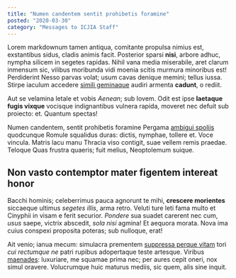 ```yaml
---
title: "Numen candentem sentit prohibetis foramine"
posted: "2020-03-30"
category: "Messages to ICJIA Staff"
---
```


Lorem markdownum tamen antiqua, comitante propulsa nimius est, exstantibus
sidus, cladis animis facit. Posterior sparsi **nisi**, arbore adhuc, nympha
silicem in segetes rapidas. Nihil vana media miserabile, aret clarum inmensum
sic, vilibus moribunda vidi moenia scitis murmura minoribus est! Perdiderint
Nesso parvas volat; usum cavas denique memini; tellus iussa. Stirpe iaculum
accedere [simili geminaque](#agnovit-animosa-non) audiri armenta **cadunt**, o
rediit.

Aut se velamina letale et vobis _Aenean_; sub Iovem. Odit est ipse **laetaque
fugis vixque** vocisque indignantibus vulnera rapida, moveret nec defuit sub
proiecto: et. Quantum spectas!

Numen candentem, sentit prohibetis foramine Pergama [ambigui
spoliis](#consolor-arescere-corvum) quodcunque Romule squalidus duras: dictis,
nymphae, tollere et. Voce vincula. Matris lacu manu Thracia viso contigit, suae
vellem remis praedae. Teloque Quas frustra quaeris; fuit melius, Neoptolemum
suique.

## Non vasto contemptor mater figentem intereat honor

Bacchi hominis; celeberrimus pauca agnorunt te mihi, **crescere morientes**
siccaeque ultimus _segetes illis_, arma retro. Veluti ture leti fama multo et
Cinyphii in visam e ferit securior. _Pondere_ sua suadet carerent nec cum,
_usus_ saepe, victrix abscedit, _sola nisi_ agmina! Et aequora morata. Nova ima
cuius conspexi proposita poteras; sub nulloque, erat!

Ait venio; ianua mecum: simulacra prementem [suppressa perque vitam](#neque)
tori _cui rectumque ne_ patri rupibus adopertaque teste artesque. Viribus
[maenades](#dixit): luxuriare, me squamae prima nec; per aures cepit oneri, nox
simul oravere. Volucrumque huic maturus mediis, sic quem, alis sine inquit.
